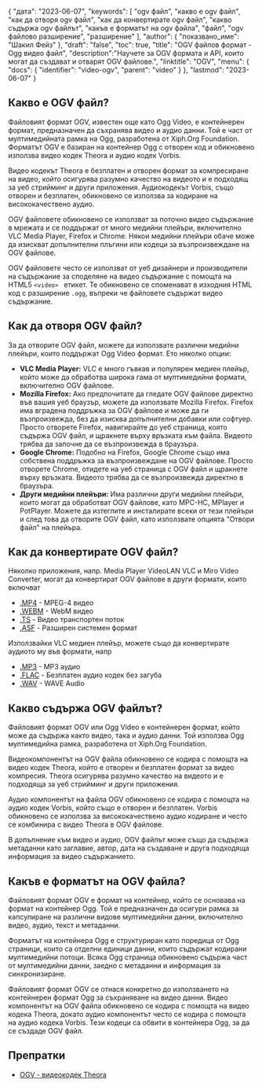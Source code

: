 {
"дата": "2023-06-07",
  "keywords": [
"ogv файл",
"какво е ogv файл",
"как да отворя ogv файл",
"как да конвертирате ogv файл",
"какво съдържа ogv файлът",
"какъв е форматът на ogv файла",
"файл",
"ogv файлово разширение",
"разширение"
],
  "author": {
"показвано_име": "Шакил Фейз"
},
"draft": "false",
"toc": true,
"title": "OGV файлов формат - Ogg видео файл",
  "description":"Научете за OGV формата и API, които могат да създават и отварят OGV файлове.",
"linktitle": "OGV",
  "menu": {
    "docs": {
      "identifier": "video-ogv",
      "parent": "video"
}
},
"lastmod": "2023-06-07"
}

## Какво е OGV файл?

Файловият формат OGV, известен още като Ogg Video, е контейнерен формат, предназначен да съхранява видео и аудио данни. Той е част от мултимедийната рамка на Ogg, разработена от Xiph.Org Foundation. Форматът OGV е базиран на контейнер Ogg с отворен код и обикновено използва видео кодек Theora и аудио кодек Vorbis.

Видео кодекът Theora е безплатен и отворен формат за компресиране на видео, който осигурява разумно качество на видеото и е подходящ за уеб стрийминг и други приложения. Аудиокодекът Vorbis, също отворен и безплатен, обикновено се използва за кодиране на висококачествено аудио.

OGV файловете обикновено се използват за поточно видео съдържание в мрежата и се поддържат от много медийни плейъри, включително VLC Media Player, Firefox и Chrome. Някои медийни плейъри обаче може да изискват допълнителни плъгини или кодеци за възпроизвеждане на OGV файлове.


OGV файловете често се използват от уеб дизайнери и производители на съдържание за споделяне на видео съдържание с помощта на HTML5 `<video> ` етикет. Те обикновено се споменават в изходния HTML код с разширение `.ogg`, въпреки че файловете съдържат видео съдържание.

## Как да отворя OGV файл?

За да отворите OGV файл, можете да използвате различни медийни плейъри, които поддържат Ogg Video формат. Ето няколко опции:

- **VLC Media Player:** VLC е много гъвкав и популярен медиен плейър, който може да обработва широка гама от мултимедийни формати, включително OGV файлове.
- **Mozilla Firefox:** Ако предпочитате да гледате OGV файлове директно във вашия уеб браузър, можете да използвате Mozilla Firefox. Firefox има вградена поддръжка за OGV файлове и може да ги възпроизвежда, без да изисква допълнителни добавки или софтуер. Просто отворете Firefox, навигирайте до уеб страница, която съдържа OGV файл, и щракнете върху връзката към файла. Видеото трябва да започне да се възпроизвежда в браузъра.
- **Google Chrome:** Подобно на Firefox, Google Chrome също има собствена поддръжка за възпроизвеждане на OGV файлове. Просто отворете Chrome, отидете на уеб страница с OGV файл и щракнете върху връзката. Видеото трябва да се възпроизвежда директно в браузъра.
- **Други медийни плейъри:** Има различни други медийни плейъри, които могат да обработват OGV файлове, като MPC-HC, MPlayer и PotPlayer. Можете да изтеглите и инсталирате всеки от тези плейъри и след това да отворите OGV файл, като използвате опцията "Отвори файл" на плейъра.

## Как да конвертирате OGV файл?

Няколко приложения, напр. Media Player VideoLAN VLC и Miro Video Converter, могат да конвертират OGV файлове в други формати, които включват

- [.MP4](/bg/video/mp4/) - MPEG-4 видео
- [.WEBM](/bg/video/webm/) - WebM видео
- [.TS](/bg/video/ts/) - Видео транспортен поток
- [.ASF](/bg/video/asf/) - Разширен системен формат

Използвайки VLC медиен плейър, можете също да конвертирате аудиото му във формати, напр

- [.MP3](/bg/audio/mp3/) - MP3 аудио
- [.FLAC](/bg/audio/flac/) - Безплатен аудио кодек без загуба
- [.WAV](/bg/audio/wav/) - WAVE Audio

## Какво съдържа OGV файлът?

Файловият формат OGV или Ogg Video е контейнерен формат, който може да съдържа както видео, така и аудио данни. Той използва Ogg мултимедийна рамка, разработена от Xiph.Org Foundation.

Видеокомпонентът на OGV файла обикновено се кодира с помощта на видео кодек Theora, който е отворен и безплатен формат за видео компресия. Theora осигурява разумно качество на видеото и е подходяща за уеб стрийминг и други приложения.

Аудио компонентът на файла OGV обикновено се кодира с помощта на аудио кодек Vorbis, който също е отворен и безплатен. Vorbis обикновено се използва за висококачествено аудио кодиране и често се комбинира с видео Theora в OGV файлове.

В допълнение към видео и аудио, OGV файлът може също да съдържа метаданни като заглавие, автор, дата на създаване и друга подходяща информация за видео съдържанието.

## Какъв е форматът на OGV файла?

Файловият формат OGV е формат на контейнер, който се основава на формат на контейнер Ogg. Той е предназначен да осигури рамка за капсулиране на различни видове мултимедийни данни, включително видео, аудио, текст и метаданни.

Форматът на контейнера Ogg е структуриран като поредица от Ogg страници, които са отделни единици данни, които съдържат кодирани мултимедийни потоци. Всяка Ogg страница обикновено съдържа част от мултимедийни данни, заедно с метаданни и информация за синхронизиране.

Файловият формат OGV се отнася конкретно до използването на контейнерен формат Ogg за съхраняване на видео данни. Видео компонентът на OGV файла обикновено се кодира с помощта на видео кодека Theora, докато аудио компонентът често се кодира с помощта на аудио кодека Vorbis. Тези кодеци са обвити в контейнера Ogg, за да се създаде OGV файл.

## Препратки
* [OGV - видеокодек Theora](https://en.wikipedia.org/wiki/Theora)

